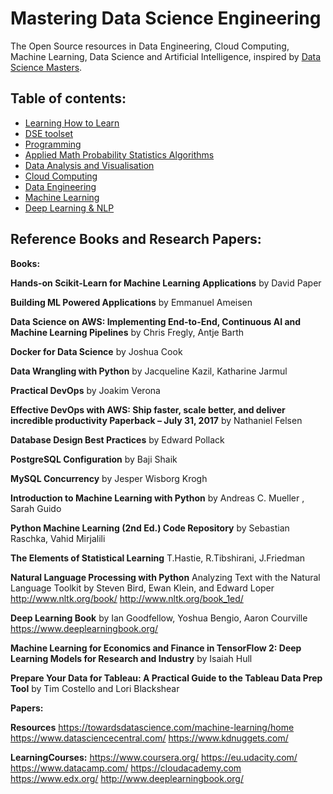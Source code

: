 
# Mastering Data Science Engineering

The Open Source resources in Data Engineering, Cloud Computing, Machine Learning, Data Science and Artificial Intelligence, inspired by [Data Science Masters](http://datasciencemasters.org/).


## Table of contents:
* [Learning How to Learn](https://www.coursera.org/learn/learning-how-to-learn)
* [DSE toolset](toolset)
* [Programming](programming)
* [Applied Math Probability Statistics Algorithms](MathProbStatAlgo)
* [Data Analysis and Visualisation](DataAnalysis)
* [Cloud Computing](CloudComputing)
* [Data Engineering](DataEngineering)
* [Machine Learning](MachineLearning)
* [Deep Learning & NLP](DeepLearningNLP)


## Reference Books and Research Papers:

**Books:**

**Hands-on Scikit-Learn for Machine Learning Applications** by David Paper 

**Building ML Powered Applications** by Emmanuel Ameisen

**Data Science on AWS: Implementing End-to-End, Continuous AI and Machine Learning Pipelines** by Chris Fregly, Antje Barth

**Docker for Data Science** by Joshua Cook

**Data Wrangling with Python** by Jacqueline Kazil, Katharine Jarmul

**Practical DevOps** by Joakim Verona

**Effective DevOps with AWS: Ship faster, scale better, and deliver incredible productivity Paperback – July 31, 2017** by Nathaniel Felsen

**Database Design Best Practices** by Edward Pollack

**PostgreSQL Configuration** by Baji Shaik

**MySQL Concurrency** by Jesper Wisborg Krogh

**Introduction to Machine Learning with Python** by Andreas C. Mueller , Sarah Guido

**Python Machine Learning (2nd Ed.) Code Repository** by Sebastian Raschka, Vahid Mirjalili

**The Elements of Statistical Learning** T.Hastie, R.Tibshirani, J.Friedman

**Natural Language Processing with Python**  Analyzing Text with the Natural Language Toolkit
by Steven Bird, Ewan Klein, and Edward Loper http://www.nltk.org/book/ http://www.nltk.org/book_1ed/

**Deep Learning Book** by Ian Goodfellow, Yoshua Bengio, Aaron Courville https://www.deeplearningbook.org/

**Machine Learning for Economics and Finance in TensorFlow 2: Deep Learning Models for Research and Industry** by Isaiah Hull 

**Prepare Your Data for Tableau: A Practical Guide to the Tableau Data Prep Tool** by Tim Costello and Lori Blackshear

**Papers:**




**Resources**
https://towardsdatascience.com/machine-learning/home
https://www.datasciencecentral.com/
https://www.kdnuggets.com/



**LearningCourses:**
https://www.coursera.org/
https://eu.udacity.com/
https://www.datacamp.com/
https://cloudacademy.com
https://www.edx.org/
http://www.deeplearningbook.org/
